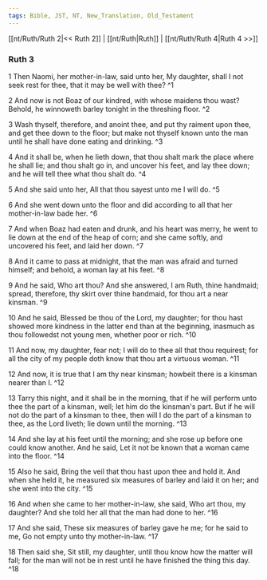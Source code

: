 ```yaml
---
tags: Bible, JST, NT, New_Translation, Old_Testament
---
```


[[nt/Ruth/Ruth 2|<< Ruth 2]] | [[nt/Ruth|Ruth]] | [[nt/Ruth/Ruth 4|Ruth 4 >>]]

### Ruth 3

1 Then Naomi, her mother-in-law, said unto her, My daughter, shall I not seek rest for thee, that it may be well with thee?  ^1

2 And now is not Boaz of our kindred, with whose maidens thou wast? Behold, he winnoweth barley tonight in the threshing floor.  ^2

3 Wash thyself, therefore, and anoint thee, and put thy raiment upon thee, and get thee down to the floor; but make not thyself known unto the man until he shall have done eating and drinking.  ^3

4 And it shall be, when he lieth down, that thou shalt mark the place where he shall lie; and thou shalt go in, and uncover his feet, and lay thee down; and he will tell thee what thou shalt do.  ^4

5 And she said unto her, All that thou sayest unto me I will do.  ^5

6 And she went down unto the floor and did according to all that her mother-in-law bade her.  ^6

7 And when Boaz had eaten and drunk, and his heart was merry, he went to lie down at the end of the heap of corn; and she came softly, and uncovered his feet, and laid her down.  ^7

8 And it came to pass at midnight, that the man was afraid and turned himself; and behold, a woman lay at his feet.  ^8

9 And he said, Who art thou? And she answered, I am Ruth, thine handmaid; spread, therefore, thy skirt over thine handmaid, for thou art a near kinsman.  ^9

10 And he said, Blessed be thou of the Lord, my daughter; for thou hast showed more kindness in the latter end than at the beginning, inasmuch as thou followedst not young men, whether poor or rich.  ^10

11 And now, my daughter, fear not; I will do to thee all that thou requirest; for all the city of my people doth know that thou art a virtuous woman.  ^11

12 And now, it is true that I am thy near kinsman; howbeit there is a kinsman nearer than I.  ^12

13 Tarry this night, and it shall be in the morning, that if he will perform unto thee the part of a kinsman, well; let him do the kinsman\'s part. But if he will not do the part of a kinsman to thee, then will I do the part of a kinsman to thee, as the Lord liveth; lie down until the morning.  ^13

14 And she lay at his feet until the morning; and she rose up before one could know another. And he said, Let it not be known that a woman came into the floor.  ^14

15 Also he said, Bring the veil that thou hast upon thee and hold it. And when she held it, he measured six measures of barley and laid it on her; and she went into the city.  ^15

16 And when she came to her mother-in-law, she said, Who art thou, my daughter? And she told her all that the man had done to her.  ^16

17 And she said, These six measures of barley gave he me; for he said to me, Go not empty unto thy mother-in-law.  ^17

18 Then said she, Sit still, my daughter, until thou know how the matter will fall; for the man will not be in rest until he have finished the thing this day.  ^18

 
